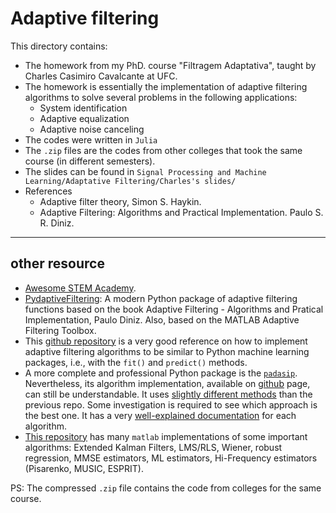 # Adaptive filtering

This directory contains:
- The homework from my PhD. course "Filtragem Adaptativa", taught by Charles Casimiro Cavalcante at UFC.
- The homework is essentially the implementation of adaptive filtering algorithms to solve several problems in the following applications:
    - System identification
    - Adaptive equalization
    - Adaptive noise canceling
- The codes were written in `Julia`
- The `.zip` files are the codes from other colleges that took the same course (in different semesters).
- The slides can be found in `Signal Processing and Machine Learning/Adaptative Filtering/Charles's slides/`
- References
    - Adaptive filter theory, Simon S. Haykin.
    - Adaptive Filtering: Algorithms and Practical Implementation. Paulo S. R. Diniz.

---
## other resource

- [Awesome STEM Academy].
- [PydaptiveFiltering]: A modern Python package of adaptive filtering functions based on the book Adaptive Filtering - Algorithms and Pratical Implementation, Paulo Diniz. Also, based on the MATLAB Adaptive Filtering Toolbox.
- This [github repository][1] is a very good reference on how to implement adaptive filtering algorithms to be similar to Python machine learning packages, i.e., with the `fit()` and `predict()` methods.
- A more complete and professional Python package is the [`padasip`][2]. Nevertheless, its algorithm implementation, available on [github][3] page, can still be understandable. It uses [slightly different methods][4] than the previous repo. Some investigation is required to see which approach is the best one. It has a very [well-explained documentation][5] for each algorithm.
- [This repository][6] has many `matlab` implementations of some important algorithms: Extended Kalman Filters, LMS/RLS, Wiener, robust regression, MMSE estimators, ML estimators, Hi-Frequency estimators (Pisarenko, MUSIC, ESPRIT).

PS: The compressed `.zip` file contains the code from colleges for the same course.

[Awesome STEM Academy]: https://github.com/tapyu/awesome-stem-academy/tree/main#adaptive-filtering
[PydaptiveFiltering]: https://www.mathworks.com/matlabcentral/fileexchange/3582-pydaptivefiltering
[1]: https://github.com/guedes-joaofelipe/adaptive-filtering
[2]: https://matousc89.github.io/padasip/
[3]: https://github.com/matousc89/padasip/tree/master#detection-tools
[4]: https://github.com/matousc89/padasip/blob/master/padasip/filters/base_filter.py
[5]: https://matousc89.github.io/padasip/sources/filters/lms.html#code-explanation
[6]: https://github.com/robical/StatisticalSignalProcessing

